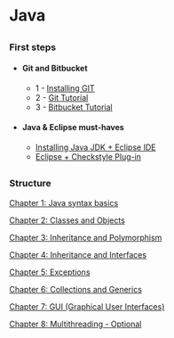 # Java

##

### First steps

- #### Git and Bitbucket
    * 1 - [Installing GIT](https://git-scm.com/downloads)
    * 2 - [Git Tutorial](https://git-scm.com/book/en/v2/Git-Basics-Getting-a-Git-Repository)
    * 3 - [Bitbucket Tutorial](https://confluence.atlassian.com/bitbucket/create-and-clone-a-repository-800695642.html)
   
- #### Java & Eclipse must-haves
    * [Installing Java JDK + Eclipse IDE](https://www.youtube.com/watch?v=CPGKMDvCUN4)
    * [Eclipse + Checkstyle Plug-in](https://www.youtube.com/watch?v=xPYOwSmmRrQ)


##

### Structure
 
[Chapter 1: Java syntax basics](https://bitbucket.org/ioanajimborean/oop-laboratory-2016/src/e27ba460e978c74f3a14bb8eb871b88bbe0cb074/Java/Content/Chapter%201%20-%20Basics/?at=master)
 
[Chapter 2: Classes and Objects](https://bitbucket.org/ioanajimborean/oop-laboratory-2016/src/e27ba460e978c74f3a14bb8eb871b88bbe0cb074/Java/Content/Chapter%202%20-%20Classes%20and%20Objects/?at=master)

[Chapter 3: Inheritance and Polymorphism](https://bitbucket.org/ioanajimborean/oop-laboratory-2016/src/e27ba460e978c74f3a14bb8eb871b88bbe0cb074/Java/Content/Chapter%203%20-%20Inheritance%20and%20Polymorphism/?at=master)

[Chapter 4: Inheritance and Interfaces](https://bitbucket.org/ioanajimborean/oop-laboratory-2016/src/e27ba460e978c74f3a14bb8eb871b88bbe0cb074/Java/Content/Chapter%204%20-%20Inheritance%20and%20Interfaces/?at=master)

[Chapter 5: Exceptions](https://bitbucket.org/ioanajimborean/oop-laboratory-2016/src/e27ba460e978c74f3a14bb8eb871b88bbe0cb074/Java/Content/Chapter%205%20-%20Exceptions/?at=master) 

[Chapter 6: Collections and Generics](https://bitbucket.org/ioanajimborean/oop-laboratory-2016/src/e27ba460e978c74f3a14bb8eb871b88bbe0cb074/Java/Content/Chapter%206%20-%20Collections%20and%20Generics/?at=master)
 
[Chapter 7: GUI (Graphical User Interfaces)](https://bitbucket.org/ioanajimborean/oop-laboratory-2016/src/e27ba460e978c74f3a14bb8eb871b88bbe0cb074/Java/Content/Chapter%207%20-%20GUI/?at=master)

[Chapter 8: Multithreading - Optional](https://bitbucket.org/ioanajimborean/oop-laboratory-2016/src/e27ba460e978c74f3a14bb8eb871b88bbe0cb074/Java/Content/Chapter%208%20-%20Multithreading/?at=master)



##